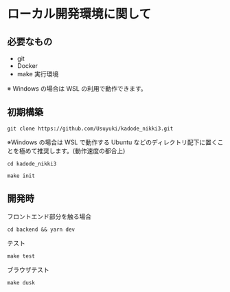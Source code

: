 # ローカル開発環境に関して

## 必要なもの

-   git
-   Docker
-   make 実行環境

※ Windows の場合は WSL の利用で動作できます。

## 初期構築

```
git clone https://github.com/Usuyuki/kadode_nikki3.git
```

※Windows の場合は WSL で動作する Ubuntu などのディレクトリ配下に置くことを極めて推奨します。(動作速度の都合上)

```
cd kadode_nikki3
```

```
make init
```

## 開発時

フロントエンド部分を触る場合

```
cd backend && yarn dev
```

テスト

```
make test
```

ブラウザテスト

```
make dusk
```
